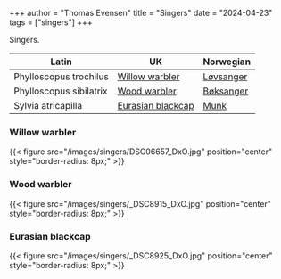 +++
author = "Thomas Evensen"
title = "Singers"
date = "2024-04-23"
tags = ["singers"]
+++

Singers.

<!--more-->

| Latin      | UK  | Norwegian |
| --------- |  --------- |    --------- |
| Phylloscopus trochilus | [Willow warbler](https://en.wikipedia.org/wiki/Willow_warbler) |  [Løvsanger ](https://no.wikipedia.org/wiki/Løvsanger) |
| Phylloscopus sibilatrix | [Wood warbler](https://en.wikipedia.org/wiki/Wood_warbler) |  [Bøksanger ](https://no.wikipedia.org/wiki/Bøksanger) |
| Sylvia atricapilla | [Eurasian blackcap](https://en.wikipedia.org/wiki/Eurasian_blackcap) |  [Munk ](https://no.wikipedia.org/wiki/Munk_(fugl)) |

### Willow warbler

{{< figure src="/images/singers/DSC06657_DxO.jpg" position="center" style="border-radius: 8px;" >}}

### Wood warbler

{{< figure src="/images/singers/_DSC8915_DxO.jpg" position="center" style="border-radius: 8px;" >}}

### Eurasian blackcap

{{< figure src="/images/singers/_DSC8925_DxO.jpg" position="center" style="border-radius: 8px;" >}}
